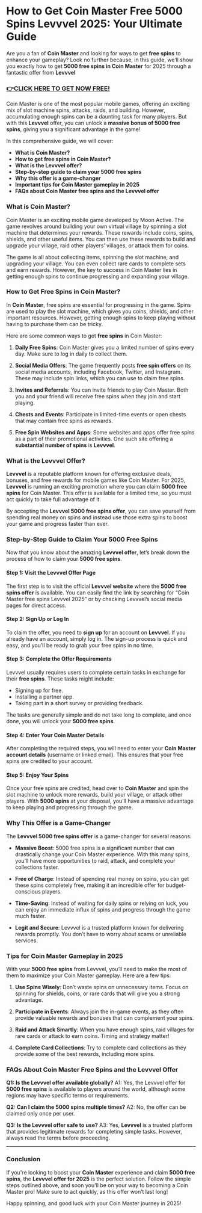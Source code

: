 # How to Get Coin Master Free 5000 Spins Levvvel 2025: Your Ultimate Guide

Are you a fan of **Coin Master** and looking for ways to get **free spins** to enhance your gameplay? Look no further because, in this guide, we’ll show you exactly how to get **5000 free spins in Coin Master** for 2025 through a fantastic offer from **Levvvel**

### [👉CLICK HERE TO GET NOW FREE!](https://freeforyou.xyz/coin/master/)

Coin Master is one of the most popular mobile games, offering an exciting mix of slot machine spins, attacks, raids, and building. However, accumulating enough spins can be a daunting task for many players. But with this **Levvvel** offer, you can unlock a **massive bonus of 5000 free spins**, giving you a significant advantage in the game!

In this comprehensive guide, we will cover:

- **What is Coin Master?**
- **How to get free spins in Coin Master?**
- **What is the Levvvel offer?**
- **Step-by-step guide to claim your 5000 free spins**
- **Why this offer is a game-changer**
- **Important tips for Coin Master gameplay in 2025**
- **FAQs about Coin Master free spins and the Levvvel offer**

### What is Coin Master?

Coin Master is an exciting mobile game developed by Moon Active. The game revolves around building your own virtual village by spinning a slot machine that determines your rewards. These rewards include coins, spins, shields, and other useful items. You can then use these rewards to build and upgrade your village, raid other players’ villages, or attack them for coins.

The game is all about collecting items, spinning the slot machine, and upgrading your village. You can even collect rare cards to complete sets and earn rewards. However, the key to success in Coin Master lies in getting enough spins to continue progressing and expanding your village.

### How to Get Free Spins in Coin Master?

In **Coin Master**, free spins are essential for progressing in the game. Spins are used to play the slot machine, which gives you coins, shields, and other important resources. However, getting enough spins to keep playing without having to purchase them can be tricky.

Here are some common ways to get **free spins** in Coin Master:

1. **Daily Free Spins**: Coin Master gives you a limited number of spins every day. Make sure to log in daily to collect them.
   
2. **Social Media Offers**: The game frequently posts **free spin offers** on its social media accounts, including Facebook, Twitter, and Instagram. These may include spin links, which you can use to claim free spins.

3. **Invites and Referrals**: You can invite friends to play Coin Master. Both you and your friend will receive free spins when they join and start playing.

4. **Chests and Events**: Participate in limited-time events or open chests that may contain free spins as rewards.

5. **Free Spin Websites and Apps**: Some websites and apps offer free spins as a part of their promotional activities. One such site offering a **substantial number of spins** is **Levvvel**.

### What is the Levvvel Offer?

**Levvvel** is a reputable platform known for offering exclusive deals, bonuses, and free rewards for mobile games like Coin Master. For 2025, **Levvvel** is running an exciting promotion where you can claim **5000 free spins** for Coin Master. This offer is available for a limited time, so you must act quickly to take full advantage of it.

By accepting the **Levvvel 5000 free spins offer**, you can save yourself from spending real money on spins and instead use those extra spins to boost your game and progress faster than ever.

### Step-by-Step Guide to Claim Your 5000 Free Spins

Now that you know about the amazing **Levvvel offer**, let’s break down the process of how to claim your **5000 free spins**.

#### Step 1: Visit the Levvvel Offer Page

The first step is to visit the official **Levvvel website** where the **5000 free spins offer** is available. You can easily find the link by searching for “Coin Master free spins Levvvel 2025” or by checking Levvvel’s social media pages for direct access.

#### Step 2: Sign Up or Log In

To claim the offer, you need to **sign up** for an account on **Levvvel**. If you already have an account, simply log in. The sign-up process is quick and easy, and you’ll be ready to grab your free spins in no time.

#### Step 3: Complete the Offer Requirements

Levvvel usually requires users to complete certain tasks in exchange for their **free spins**. These tasks might include:

- Signing up for free.
- Installing a partner app.
- Taking part in a short survey or providing feedback.

The tasks are generally simple and do not take long to complete, and once done, you will unlock your **5000 free spins**.

#### Step 4: Enter Your Coin Master Details

After completing the required steps, you will need to enter your **Coin Master account details** (username or linked email). This ensures that your free spins are credited to your account.

#### Step 5: Enjoy Your Spins

Once your free spins are credited, head over to **Coin Master** and spin the slot machine to unlock more rewards, build your village, or attack other players. With **5000 spins** at your disposal, you’ll have a massive advantage to keep playing and progressing through the game.

### Why This Offer is a Game-Changer

The **Levvvel 5000 free spins offer** is a game-changer for several reasons:

- **Massive Boost**: 5000 free spins is a significant number that can drastically change your Coin Master experience. With this many spins, you’ll have more opportunities to raid, attack, and complete your collections faster.
  
- **Free of Charge**: Instead of spending real money on spins, you can get these spins completely free, making it an incredible offer for budget-conscious players.

- **Time-Saving**: Instead of waiting for daily spins or relying on luck, you can enjoy an immediate influx of spins and progress through the game much faster.

- **Legit and Secure**: Levvvel is a trusted platform known for delivering rewards promptly. You don’t have to worry about scams or unreliable services.

### Tips for Coin Master Gameplay in 2025

With your **5000 free spins** from Levvvel, you’ll need to make the most of them to maximize your Coin Master gameplay. Here are a few tips:

1. **Use Spins Wisely**: Don’t waste spins on unnecessary items. Focus on spinning for shields, coins, or rare cards that will give you a strong advantage.

2. **Participate in Events**: Always join the in-game events, as they often provide valuable rewards and bonuses that can complement your spins.

3. **Raid and Attack Smartly**: When you have enough spins, raid villages for rare cards or attack to earn coins. Timing and strategy matter!

4. **Complete Card Collections**: Try to complete card collections as they provide some of the best rewards, including more spins.

### FAQs About Coin Master Free Spins and the Levvvel Offer

**Q1: Is the Levvvel offer available globally?**
A1: Yes, the Levvvel offer for **5000 free spins** is available to players around the world, although some regions may have specific terms or requirements.

**Q2: Can I claim the 5000 spins multiple times?**
A2: No, the offer can be claimed only once per user.

**Q3: Is the Levvvel offer safe to use?**
A3: Yes, **Levvvel** is a trusted platform that provides legitimate rewards for completing simple tasks. However, always read the terms before proceeding.

---

### Conclusion

If you're looking to boost your **Coin Master** experience and claim **5000 free spins**, the **Levvvel offer for 2025** is the perfect solution. Follow the simple steps outlined above, and soon you'll be on your way to becoming a Coin Master pro! Make sure to act quickly, as this offer won’t last long!

Happy spinning, and good luck with your Coin Master journey in 2025!
